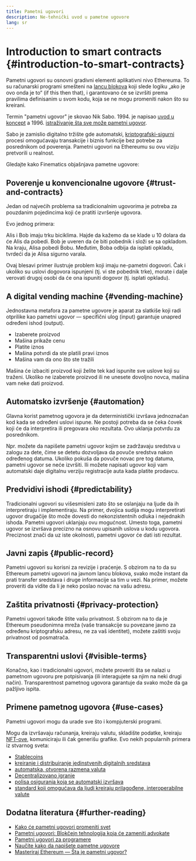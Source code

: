 ```yaml
---
title: Pametni ugovori
description: Ne-tehnički uvod u pametne ugovore
lang: sr
---
```


# Introduction to smart contracts {#introduction-to-smart-contracts}

Pametni ugovori su osnovni gradivni elementi aplikativni nivo Ethereuma. To su računarski programi smešteni na [lancu blokova](/glossary/#blockchain) koji slede logiku „ako je ovo onda je to“ (if this then that), i garantovano će se izvršiti prema pravilima definisanim u svom kodu, koja se ne mogu promeniti nakon što su kreirani.

Termin "pametni ugovor" je skovao Nik Sabo. 1994. je napisao [uvod u koncept](https://www.fon.hum.uva.nl/rob/Courses/InformationInSpeech/CDROM/Literature/LOTwinterschool2006/szabo.best.vwh.net/smart.contracts.html) a 1996. [istraživanje šta sve može pametni ugovor](https://www.fon.hum.uva.nl/rob/Courses/InformationInSpeech/CDROM/Literature/LOTwinterschool2006/szabo.best.vwh.net/smart_contracts_2.html).

Sabo je zamislio digitalno tržište gde automatski, [kriptografski-sigurni](/glossary/#cryptography) procesi omogućavaju transakcije i biznis funkcije bez potrebe za posrednikom od poverenja. Pametni ugovori na Ethereumu su ovu viziju pretvorili u realnost.

Gledajte kako Finematics objašnjava pametne ugovore:

<YouTube id="pWGLtjG-F5c" />

## Poverenje u konvencionalne ugovore {#trust-and-contracts}

Jedan od najvećih problema sa tradicionalnim ugovorima je potreba za pouzdanim pojedincima koji će pratiti izvršenje ugovora.

Evo jednog primera:

Alis i Bob imaju trku biciklima. Hajde da kažemo da se klade u 10 dolara da će Alis da pobedi. Bob je uveren da će biti pobednik i složi se sa opkladom. Na kraju, Alisa pobedi Bobu. Međutim, Boba odbija da isplati opkladu, tvrdeći da je Alisa sigurno varala.

Ovaj blesavi primer ilustruje problem koji imaju ne-pametni dogovori. Čak i ukoliko su uslovi dogovora ispunjeni (tj. vi ste pobednik trke), morate i dalje verovati drugoj osobi da će ona ispuniti dogovor (tj. isplati opkladu).

## A digital vending machine {#vending-machine}

Jednostavna metafora za pametne ugovore je aparat za slatkiše koji radi otprilike kao pametni ugovor — specifični ulog (input) garantuje unapred određeni ishod (output).

- Izaberete proizvod
- Mašina prikaže cenu
- Platite iznos
- Mašina potvrdi da ste platili pravi iznos
- Mašina vam da ono što ste tražili

Mašina će izbaciti proizvod koji želite tek kad ispunite sve uslove koji su traženi. Ukoliko ne izaberete proizvod ili ne unesete dovoljno novca, mašina vam neke dati proizvod.

## Automatsko izvršenje {#automation}

Glavna korist pametnog ugovora je da deterministički izvršava jednoznačan kod kada se određeni uslovi ispune. Ne postoji potreba da se čeka čovek koji će da interpretira ili pregovara oko rezultata. Ovo uklanja potvrdu za posrednikom.

Npr. možete da napišete pametni ugovor kojim se zadržavaju sredstva u zalogu za dete, čime se detetu dozvoljava da povuče sredstva nakon određenog datuma. Ukoliko pokuša da povuče novac pre tog datuma, pametni ugovor se neće izvršiti. Ili možete napisati ugovor koji vam automatski daje digitalnu verziju registracije auta kada platite prodavcu.

## Predvidivi ishodi {#predictability}

Tradicionalni ugovori su višesmisleni zato što se oslanjaju na ljude da ih interpretiraju i implementiraju. Na primer, dvojica sudija mogu interpretirati ugovor drugačije što može dovesti do nekonzistentnih odluka i nejednakih ishoda. Pametni ugovori uklanjaju ovu mogućnost. Umesto toga, pametni ugovor se izvršava precizno na osnovu upisanih uslova u kodu ugovora. Preciznost znači da uz iste okolnosti, pametni ugovor će dati isti rezultat.

## Javni zapis {#public-record}

Pametni ugovori su korisni za revizije i praćenje. S obzirom na to da su Ethereum pametni ugovori na javnom lancu blokova, svako može instant da prati transfer sredstava i druge informacije sa tim u vezi. Na primer, možete proveriti da vidite da li je neko poslao novac na vašu adresu.

## Zaštita privatnosti {#privacy-protection}

Pametni ugovori takođe štite vašu privatnost. S obzirom na to da je Ethereum pseudonimna mreža (vaše transakcije su povezane javno za određenu kriptografsku adresu, ne za vaš identitet), možete zaštiti svoju privatnost od posmatrača.

## Transparentni uslovi {#visible-terms}

Konačno, kao i tradicionalni ugovori, možete proveriti šta se nalazi u pametnom ugovoru pre potpisivanja (ili interagujete sa njim na neki drugi način). Transparentnost pametnog ugovora garantuje da svako može da ga pažljivo ispita.

## Primene pametnog ugovora {#use-cases}

Pametni ugovori mogu da urade sve što i kompjuterski programi.

Mogu da izvršavaju računanja, kreiraju valutu, skladište podatke, kreiraju [NFT-ove](/glossary/#nft), komuniciraju ili čak generišu grafike. Evo nekih popularnih primera iz stvarnog sveta:

- [Stablecoins](/stablecoins/)
- [kreiranje i distribuiranje jedinstvenih digitalnih sredstava](/nft/)
- [automatska, otvorena razmena valuta](/get-eth/#dex)
- [Decentralizovano igranje](/dapps/?category=gaming#explore)
- [polisa osiguranja koja se automatski izvršava](https://etherisc.com/)
- [standard koji omogućava da ljudi kreiraju prilagođene, interoperabilne valute](/developers/docs/standards/tokens/)

## Dodatna literatura {#further-reading}

- [Kako će pametni ugovori promeniti svet](https://www.youtube.com/watch?v=pA6CGuXEKtQ)
- [Pametni ugovori: Blokčejn tehnologija koja će zameniti advokate](https://blockgeeks.com/guides/smart-contracts/)
- [Pametni ugovori za programere](/developers/docs/smart-contracts/)
- [Naučite kako da napišete pametne ugovore](/developers/learning-tools/)
- [Masteriraj Ethereum — Šta je pametni ugovor?](https://github.com/ethereumbook/ethereumbook/blob/develop/07smart-contracts-solidity.asciidoc#what-is-a-smart-contract)
